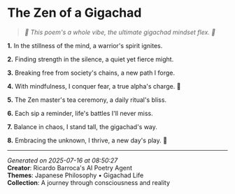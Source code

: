 # The Zen of a Gigachad

> *🌟 This poem's a whole vibe, the ultimate gigachad mindset flex. 🌟*

**1.** In the stillness of the mind, a warrior's spirit ignites.


**2.** Finding strength in the silence, a quiet yet fierce might.


**3.** Breaking free from society's chains, a new path I forge.


**4.** With mindfulness, I conquer fear, a true alpha's charge. 🦍


**5.** The Zen master's tea ceremony, a daily ritual's bliss.


**6.** Each sip a reminder, life's battles I'll never miss.


**7.** Balance in chaos, I stand tall, the gigachad's way.


**8.** Embracing the unknown, I thrive, a new day's play. 🌊



---

*Generated on 2025-07-16 at 08:50:27*  
**Creator**: Ricardo Barroca's AI Poetry Agent  
**Themes**: Japanese Philosophy • Gigachad Life  
**Collection**: A journey through consciousness and reality